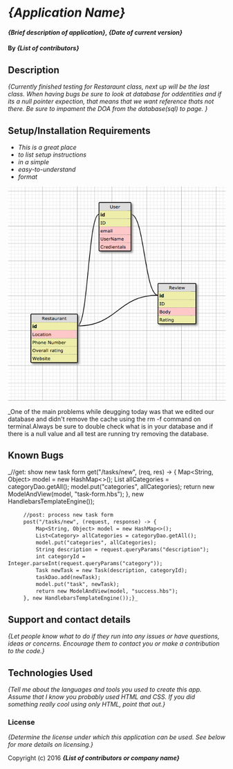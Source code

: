 # _{Application Name}_

#### _{Brief description of application}, {Date of current version}_

#### By _**{List of contributors}**_

## Description

_{Currently finished testing for Restaraunt class, next up will be the last class. When having bugs be sure to look at database for oddentities and if its a null pointer expection, that means that we want reference thats not there. Be sure to impament the DOA from the database(sql) to page. }_

## Setup/Installation Requirements

* _This is a great place_
* _to list setup instructions_
* _in a simple_
* _easy-to-understand_
* _format_

![Database schema](/src/main/resources/public/images/dbschema.jpg "Schema")

_One of the main problems while deugging today was that we edited our database and didn't remove the cache using the rm -f command on terminal.Always be sure to double check what is in your database and if there is a null value and all test are running try removing the database.

## Known Bugs

_//get: show new task form
         get("/tasks/new", (req, res) -> {
             Map<String, Object> model = new HashMap<>();
             List<Category> allCategories = categoryDao.getAll();
             model.put("categories", allCategories);
             return new ModelAndView(model, "task-form.hbs");
         }, new HandlebarsTemplateEngine());

         //post: process new task form
         post("/tasks/new", (request, response) -> {
             Map<String, Object> model = new HashMap<>();
             List<Category> allCategories = categoryDao.getAll();
             model.put("categories", allCategories);
             String description = request.queryParams("description");
             int categoryId = Integer.parseInt(request.queryParams("category"));
             Task newTask = new Task(description, categoryId);
             taskDao.add(newTask);
             model.put("task", newTask);
             return new ModelAndView(model, "success.hbs");
         }, new HandlebarsTemplateEngine());}_

## Support and contact details

_{Let people know what to do if they run into any issues or have questions, ideas or concerns.  Encourage them to contact you or make a contribution to the code.}_

## Technologies Used

_{Tell me about the languages and tools you used to create this app. Assume that I know you probably used HTML and CSS. If you did something really cool using only HTML, point that out.}_

### License

*{Determine the license under which this application can be used.  See below for more details on licensing.}*

Copyright (c) 2016 **_{List of contributors or company name}_**